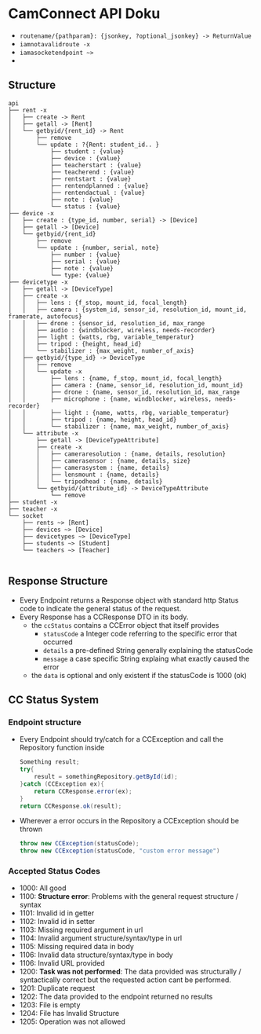 # CamConnect API Doku
- `routename/{pathparam}: {jsonkey, ?optional_jsonkey} -> ReturnValue`
- `iamnotavalidroute -x`
- `iamasocketendpoint ~>`
- 
## Structure
```
api
├── rent -x
│   ├── create -> Rent
│   ├── getall -> [Rent]
│   └── getbyid/{rent_id} -> Rent
│       ├── remove
│       └── update : ?{Rent: student_id.. }
│           ├── student : {value}
│           ├── device : {value}
│           ├── teacherstart : {value}
│           ├── teacherend : {value}
│           ├── rentstart : {value}
│           ├── rentendplanned : {value}
│           ├── rentendactual : {value}
│           ├── note : {value}
│           └── status : {value}
├── device -x
│   ├── create : {type_id, number, serial} -> [Device]
│   ├── getall -> [Device]
│   └── getbyid/{rent_id}
│       ├── remove
│       └── update : {number, serial, note}
│           ├── number : {value}
│           ├── serial : {value}
│           ├── note : {value}
│           └── type: {value}
├── devicetype -x
│   ├── getall -> [DeviceType]
│   ├── create -x
│   │   ├── lens : {f_stop, mount_id, focal_length}
│   │   ├── camera : {system_id, sensor_id, resolution_id, mount_id, framerate, autofocus}
│   │   ├── drone : {sensor_id, resolution_id, max_range
│   │   ├── audio : {windblocker, wireless, needs-recorder}
│   │   ├── light : {watts, rbg, variable_temperatur}
│   │   ├── tripod : {height, head_id}
│   │   └── stabilizer : {max_weight, number_of_axis}
│   ├── getbyid/{type_id} -> DeviceType
│   │   ├── remove
│   │   └── update -x
│   │       ├── lens : {name, f_stop, mount_id, focal_length}
│   │       ├── camera : {name, sensor_id, resolution_id, mount_id}
│   │       ├── drone : {name, sensor_id, resolution_id, max_range
│   │       ├── microphone : {name, windblocker, wireless, needs-recorder}
│   │       ├── light : {name, watts, rbg, variable_temperatur}
│   │       ├── tripod : {name, height, head_id}
│   │       └── stabilizer : {name, max_weight, number_of_axis}
│   └── attribute -x
│       ├── getall -> [DeviceTypeAttribute]
│       ├── create -x
│       │   ├── cameraresolution : {name, details, resolution}
│       │   ├── camerasensor : {name, details, size}
│       │   ├── camerasystem : {name, details}
│       │   ├── lensmount : {name, details}
│       │   └── tripodhead : {name, details}
│       └── getbyid/{attribute_id} -> DeviceTypeAttribute
│           └── remove
├── student -x
├── teacher -x
└── socket
    ├── rents ~> [Rent]
    ├── devices ~> [Device]
    ├── devicetypes ~> [DeviceType]
    ├── students ~> [Student]
    └── teachers ~> [Teacher]
  

```

## Response Structure

- Every Endpoint returns a Response object with standard http Status code to indicate the general status of the request.
- Every Response has a CCResponse DTO in its body.
  - the `ccStatus` contains a CCError object that itself provides
    - `statusCode` a Integer code referring to the specific error that occurred
    - `details` a pre-defined String generally explaining the statusCode
    - `message` a case specific String explaing what exactly caused the error
  - the `data` is optional and only existent if the statusCode is 1000 (ok)

## CC Status System

### Endpoint structure
- Every Endpoint should try/catch for a CCException and call the Repository function inside
  ```java
  Something result;
  try{
      result = somethingRepository.getById(id);
  }catch (CCException ex){
      return CCResponse.error(ex);
  }
  return CCResponse.ok(result);
  ```
- Wherever a error occurs in the Repository a CCException should be thrown
  ```java
  throw new CCException(statusCode);
  throw new CCException(statusCode, "custom error message")
  ```

### Accepted Status Codes
- 1000: All good
- 1100: **Structure error**: Problems with the general request structure / syntax
- 1101: Invalid id in getter
- 1102: Invalid id in setter
- 1103: Missing required argument in url
- 1104: Invalid argument structure/syntax/type in url
- 1105: Missing required data in body
- 1106: Invalid data structure/syntax/type in body
- 1106: Invalid URL provided
- 1200: **Task was not performed**: The data provided was structurally / syntactically correct but the requested action cant be performed.
- 1201: Duplicate request
- 1202: The data provided to the endpoint returned no results
- 1203: File is empty
- 1204: File has Invalid Structure
- 1205: Operation was not allowed
